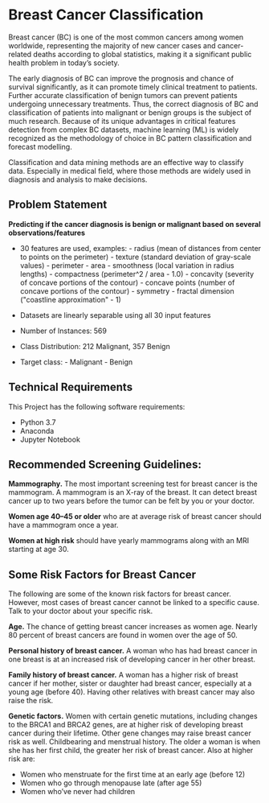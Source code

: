 # Breast Cancer Classification
Breast cancer (BC) is one of the most common cancers among women worldwide, representing the majority of new cancer cases and cancer-related deaths according to global statistics, making it a significant public health problem in today’s society.

The early diagnosis of BC can improve the prognosis and chance of survival significantly, as it can promote timely clinical treatment to patients. Further accurate classification of benign tumors can prevent patients undergoing unnecessary treatments. Thus, the correct diagnosis of BC and classification of patients into malignant or benign groups is the subject of much research. Because of its unique advantages in critical features detection from complex BC datasets, machine learning (ML) is widely recognized as the methodology of choice in BC pattern classification and forecast modelling.

Classification and data mining methods are an effective way to classify data. Especially in medical field, where those methods are widely used in diagnosis and analysis to make decisions.

## Problem Statement


__Predicting if the cancer diagnosis is benign or malignant based on several observations/features__
- 30 features are used, examples:
        -  radius (mean of distances from center to points on the perimeter)
        -  texture (standard deviation of gray-scale values)
        -  perimeter
        -  area
        -  smoothness (local variation in radius lengths)
        -  compactness (perimeter^2 / area - 1.0)
        -  concavity (severity of concave portions of the contour)
        -  concave points (number of concave portions of the contour)
        -  symmetry 
        -  fractal dimension ("coastline approximation" - 1)

- Datasets are linearly separable using all 30 input features
- Number of Instances: 569
- Class Distribution: 212 Malignant, 357 Benign
- Target class:
         -  Malignant
         -  Benign

## Technical Requirements
This Project has the following software requirements:
- Python 3.7
- Anaconda
- Jupyter Notebook

## Recommended Screening Guidelines:
__Mammography.__ The most important screening test for breast cancer is the mammogram. A mammogram is an X-ray of the breast. It can detect breast cancer up to two years before the tumor can be felt by you or your doctor.

__Women age 40–45 or older__ who are at average risk of breast cancer should have a mammogram once a year.

__Women at high risk__ should have yearly mammograms along with an MRI starting at age 30.

## Some Risk Factors for Breast Cancer
The following are some of the known risk factors for breast cancer. However, most cases of breast cancer cannot be linked to a specific cause. Talk to your doctor about your specific risk.

__Age.__ The chance of getting breast cancer increases as women age. Nearly 80 percent of breast cancers are found in women over the age of 50.

__Personal history of breast cancer.__ A woman who has had breast cancer in one breast is at an increased risk of developing cancer in her other breast.

__Family history of breast cancer.__ A woman has a higher risk of breast cancer if her mother, sister or daughter had breast cancer, especially at a young age (before 40). Having other relatives with breast cancer may also raise the risk.

__Genetic factors.__ Women with certain genetic mutations, including changes to the BRCA1 and BRCA2 genes, are at higher risk of developing breast cancer during their lifetime. Other gene changes may raise breast cancer risk as well.
Childbearing and menstrual history. The older a woman is when she has her first child, the greater her risk of breast cancer. Also at higher risk are:
- Women who menstruate for the first time at an early age (before 12)
- Women who go through menopause late (after age 55)
- Women who’ve never had children
